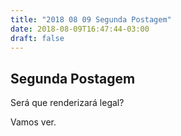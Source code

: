 ```yaml
---
title: "2018 08 09 Segunda Postagem"
date: 2018-08-09T16:47:44-03:00
draft: false
---
```


## Segunda Postagem

Será que renderizará legal?

Vamos ver.
